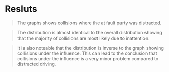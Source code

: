 # Resluts

>The graphs shows collisions where the at fault party was distracted. 

>The distribution is almost identical to the overall distribution showing that the majority of collisions are most likely due to inattention.

>It is also noteable that the distribution is inverse to the graph showing collisions under the influence. This can lead to the conclusion that collisions under the influence is a very minor problem compared to distracted driving.